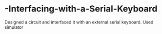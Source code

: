 # -Interfacing-with-a-Serial-Keyboard
 Designed a circuit and interfaced it with an external serial keyboard. Used simulator
